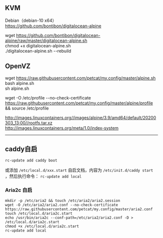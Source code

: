 ## KVM
Debian（debian-10 x64）    
https://github.com/bontibon/digitalocean-alpine    

wget https://github.com/bontibon/digitalocean-alpine/raw/master/digitalocean-alpine.sh    
chmod +x digitalocean-alpine.sh    
./digitalocean-alpine.sh --rebuild     


## OpenVZ 
wget https://raw.githubusercontent.com/petcat/my.config/master/alpine.sh     
bash alpine.sh    
sh alpine.sh   


wget -O /etc/profile --no-check-certificate https://raw.githubusercontent.com/petcat/my.config/master/alpine/profile && source /etc/profile    


http://images.linuxcontainers.org//images/alpine/3.9/amd64/default/20200303_13:00//rootfs.tar.xz     
http://images.linuxcontainers.org/meta/1.0/index-system     


---
## caddy自启

`rc-update add caddy boot`


或添加 `/etc/local.d/xxx.start` 自启文档，内容为 `/etc/init.d/caddy start` ，然后执行命令： `rc-update add local`


### Aria2c 自启
```
mkdir -p /etc/aria2 && touch /etc/aria2/aria2.session
wget -O /etc/aria2/aria2.conf --no-check-certificate https://raw.githubusercontent.com/petcat/my.config/master/aria2.conf
touch /etc/local.d/aria2c.start 
echo /usr/bin/aria2c --conf-path=/etc/aria2/aria2.conf -D > /etc/local.d/aria2c.start
chmod +x /etc/local.d/aria2c.start 
rc-update add local
```
